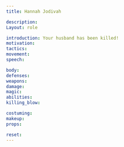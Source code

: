 ```yaml
---
title: Hannah Jodivah

description: 
Layout: role

introduction: Your husband has been killed!
motivation: 
tactics: 
movement:
speech:

body:
defenses: 
weapons: 
damage:
magic: 
abilities:
killing_blow: 

costuming: 
makeup:
props: 

reset:
---
```

